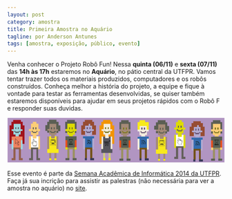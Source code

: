 ```yaml
---
layout: post
category: amostra
title: Primeira Amostra no Aquário
tagline: por Anderson Antunes
tags: [amostra, exposição, público, evento]
---
```


Venha conhecer o Projeto Robô Fun! Nessa **quinta (06/11)** e **sexta (07/11)** das **14h às 17h** estaremos no **Aquário**, no pátio central da UTFPR. Vamos tentar trazer todos os materiais produzidos, computadores e os robôs construídos. Conheça melhor a história do projeto, a equipe e fique à vontade para testar as ferramentas desenvolvidas, se quiser também estaremos disponíveis para ajudar em seus projetos rápidos com o Robô F e responder suas duvidas.

<!--more-->

<center><img src="/assets/img/posts/sinfo.png"></center>

Esse evento é parte da [Semana Acadêmica de Informática 2014 da UTFPR](https://www.facebook.com/semanaInformaticaUTFPR). Faça já sua incrição para assistir as palestras (não necessária para ver a amostra no aquário) no [site](http://seminfo.dainf.ct.utfpr.edu.br/).

